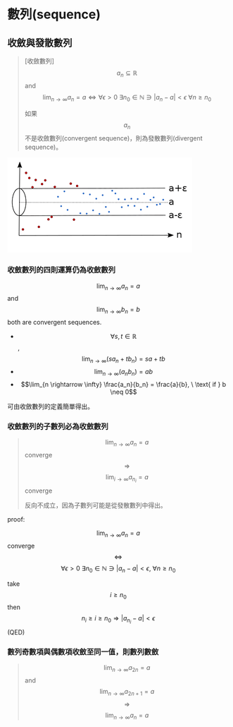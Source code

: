 # 數列\(sequence\)

## 收斂與發散數列

> \[收斂數列\]$$ {a_n} \subseteq \mathbb{R}$$ and $$\lim_{n \rightarrow \infty} a_n = a \Leftrightarrow   \forall \epsilon > 0 \ \exists n_0 \in \mathbb{N} \ni |a_n -a| < \epsilon\ \forall n \geq n_0$$
>
> 如果$${a_n}$$不是收斂數列\(convergent sequence\)，則為發散數列\(divergent sequence\)。

![&#x6536;&#x6582;&#x6578;&#x5217;&#x6703;&#x5728;&#x6536;&#x6582;&#x503C;&#x9644;&#x8FD1;&#x8D8A;&#x7E2E;&#x8D8A;&#x8FD1;](../.gitbook/assets/limit_sequence-min.png)

### 收斂數列的四則運算仍為收斂數列

$$\lim_{n \rightarrow \infty} a_n = a$$  and $$\lim_{n \rightarrow \infty} b_n = b$$both are convergent sequences.

* $$ \forall s, t \in \mathbb{R}$$,$$ \lim_{n \rightarrow \infty} (s a_n + t b_n) =  sa + tb$$
* $$\lim_{n \rightarrow \infty} (a_n b_n) = ab$$
* $$\lim_{n \rightarrow \infty} \frac{a_n}{b_n} = \frac{a}{b}, \ \text{ if } b \neq 0$$

可由收斂數列的定義簡單得出。

### 收斂數列的子數列必為收斂數列

> $$\lim_{n \rightarrow \infty} a_n = a$$converge $$\Rightarrow$$$$\lim_{i \rightarrow \infty} a_{n_i}=a$$converge
>
> 反向不成立，因為子數列可能是從發散數列中得出。

proof:

$$\lim_{n \rightarrow \infty} a_n = a$$ converge $$ \Leftrightarrow $$$$\forall \epsilon > 0 \ \exists n_0 \in \mathbb{N} \ni |a_n - a| < \epsilon, \ \forall n \geq n_0$$

take $$i \geq n_0$$then $$n_i \geq i \geq n_0 \Rightarrow |a_{n_i} - a|<\epsilon$$ \(QED\)

### 數列奇數項與偶數項收斂至同一值，則數列數斂

> $$\lim_{n \rightarrow \infty} a_{2n} = a$$and $$\lim_{n \rightarrow \infty} a_{2n+1} = a$$ $$\Rightarrow $$$$\lim_{n \rightarrow \infty} a_n = a$$

### 




